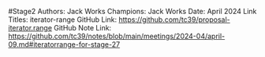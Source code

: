 #Stage2
Authors: Jack Works
Champions: Jack Works
Date: April 2024
Link Titles: iterator-range
GitHub Link: https://github.com/tc39/proposal-iterator.range
GitHub Note Link: https://github.com/tc39/notes/blob/main/meetings/2024-04/april-09.md#iteratorrange-for-stage-27
